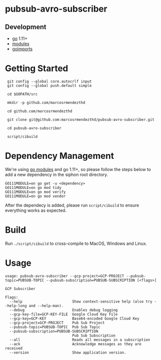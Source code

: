 # pubsub-avro-subscriber

## Development 
 
 * [go](https://golang.org/dl) 1.11+
 * [modules](https://github.com/golang/go/wiki/Modules)
 * [goimports](http://godoc.org/golang.org/x/tools/cmd/goimports)
 
# Getting Started

     git config --global core.autocrlf input
     git config --global push.default simple
     
     cd $GOPATH/src
         
     mkdir -p github.com/marcosrmendezthd  
           
     cd github.com/marcosrmendezthd            
     
     git clone git@github.com:marcosrmendezthd/pubsub-avro-subscriber.git    
         
     cd pubsub-avro-subscriber
     
     script/cibuild
     
# Dependency Management

We're using [go modules](https://github.com/golang/go/wiki/Modules) and go 1.11+, so please follow the steps
below to add a new dependency in the siphon root directory.

    GO111MODULE=on go get -u <dependency>
    GO111MODULE=on go mod tidy
    GO111MODULE=on go mod verify
    GO111MODULE=on go mod vendor

After the dependecy is added, please run `script/cibuild` to ensure everything works as expected.
     
# Build

Run `./script/cibuild` to cross-compile to MacOS, Windows and Linux.

# Usage

    usage: pubsub-avro-subscriber --gcp-project=GCP-PROJECT --pubsub-topic=PUBSUB-TOPIC --pubsub-subscription=PUBSUB-SUBSCRIPTION [<flags>]
    
    GCP Subscriber
    
    Flags:
      --help                       Show context-sensitive help (also try --help-long and --help-man).
      --debug                      Enables debug logging
      --gcp-key-file=GCP-KEY-FILE  Google Cloud Key File
      --gcp-key=GCP-KEY            Base64-encoded Google Cloud Key
      --gcp-project=GCP-PROJECT    Pub Sub Project
      --pubsub-topic=PUBSUB-TOPIC  Pub Sub Topic
      --pubsub-subscription=PUBSUB-SUBSCRIPTION  
                                   Pub Sub Subscription
      --all                        Reads all messages in a subscription
      --ack                        Acknowledge messages as they are received
      --version                    Show application version.

